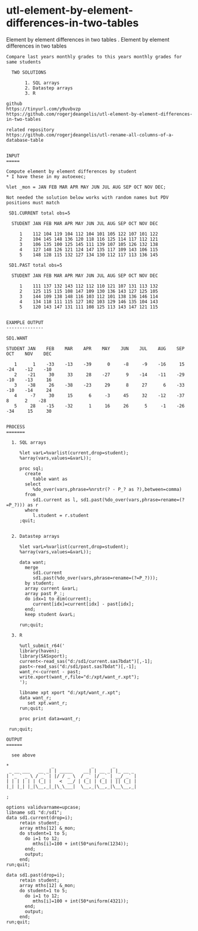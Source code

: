 # utl-element-by-element-differences-in-two-tables
Element by element differences in two tables .
    Element by element differences in two tables                                                                
                                                                                                                
    Compare last years monthly grades to this years monthly grades for same students                            
                                                                                                                
      TWO SOLUTIONS                                                                                             
                                                                                                                
           1. SQL arrays                                                                                        
           2. Datastep arrays                                                                                   
           3. R                                                                                                 
                                                                                                                
    github                                                                                                      
    https://tinyurl.com/y9uvbvzp                                                                                
    https://github.com/rogerjdeangelis/utl-element-by-element-differences-in-two-tables                         
                                                                                                                
    related repository                                                                                          
    https://github.com/rogerjdeangelis/utl-rename-all-columns-of-a-database-table                               
                                                                                                                
                                                                                                                
    INPUT                                                                                                       
    =====                                                                                                       
                                                                                                                
    Compute element by element differences by student                                                           
    * I have these in my autoexec;                                                                              
                                                                                                                
    %let _mon = JAN FEB MAR APR MAY JUN JUL AUG SEP OCT NOV DEC;                                                
                                                                                                                
    Not needed the solution below works with random names but PDV positions must match                          
                                                                                                                
     SD1.CURRENT total obs=5                                                                                    
                                                                                                                
      STUDENT JAN FEB MAR APR MAY JUN JUL AUG SEP OCT NOV DEC                                                   
                                                                                                                
         1    112 104 119 104 112 104 101 105 122 107 101 122                                                   
         2    104 145 148 136 120 118 116 125 114 117 112 121                                                   
         3    106 135 100 125 145 111 139 107 105 126 132 138                                                   
         4    127 148 126 121 124 147 135 117 109 143 106 115                                                   
         5    148 128 115 132 127 134 130 112 117 113 136 145                                                   
                                                                                                                
     SD1.PAST total obs=5                                                                                       
                                                                                                                
      STUDENT JAN FEB MAR APR MAY JUN JUL AUG SEP OCT NOV DEC                                                   
                                                                                                                
         1    111 137 132 143 112 112 110 121 107 131 113 132                                                   
         2    125 115 115 108 147 109 130 136 143 127 125 105                                                   
         3    144 109 138 148 116 103 112 101 138 136 146 114                                                   
         4    134 118 111 115 127 102 103 129 146 135 104 143                                                   
         5    120 143 147 131 111 108 125 113 143 147 121 115                                                   
                                                                                                                
                                                                                                                
    EXAMPLE OUTPUT                                                                                              
    --------------                                                                                              
                                                                                                                
    SD1.WANT                                                                                                    
                                                                                                                
    STUDENT JAN    FEB    MAR    APR    MAY    JUN    JUL    AUG    SEP    OCT    NOV    DEC                    
                                                                                                                
       1      1    -33    -13    -39      0     -8     -9    -16     15    -24    -12    -10                    
       2    -21     30     33     28    -27      9    -14    -11    -29    -10    -13     16                    
       3    -38     26    -38    -23     29      8     27      6    -33    -10    -14     24                    
       4     -7     30     15      6     -3     45     32    -12    -37      8      2    -28                    
       5     28    -15    -32      1     16     26      5     -1    -26    -34     15     30                    
                                                                                                                
                                                                                                                
    PROCESS                                                                                                     
    =======                                                                                                     
                                                                                                                
      1. SQL arrays                                                                                             
                                                                                                                
         %let varL=%varlist(current,drop=student);                                                              
         %array(vars,values=&varL));                                                                            
                                                                                                                
         proc sql;                                                                                              
           create                                                                                               
              table want as                                                                                     
           select                                                                                               
              %do_over(vars,phrase=%nrstr(? - P_? as ?),between=comma)                                          
           from                                                                                                 
              sd1.current as l, sd1.past(%do_over(vars,phrase=rename=(?=P_?))) as r                             
           where                                                                                                
              l.student = r.student                                                                             
         ;quit;                                                                                                 
                                                                                                                
                                                                                                                
      2. Datastep arrays                                                                                        
                                                                                                                
         %let varL=%varlist(current,drop=student);                                                              
         %array(vars,values=&varL));                                                                            
                                                                                                                
         data want;                                                                                             
           merge                                                                                                
              sd1.current                                                                                       
              sd1.past(%do_over(vars,phrase=rename=(?=P_?)));                                                   
           by student;                                                                                          
           array current &varL;                                                                                 
           array past P_:;                                                                                      
           do idx=1 to dim(current);                                                                            
              current[idx]=current[idx] - past[idx];                                                            
           end;                                                                                                 
           keep student &varL;                                                                                  
                                                                                                                
         run;quit;                                                                                              
                                                                                                                
      3. R                                                                                                      
                                                                                                                
         %utl_submit_r64('                                                                                      
         library(haven);                                                                                        
         library(SASxport);                                                                                     
         current<-read_sas("d:/sd1/current.sas7bdat")[,-1];                                                     
         past<-read_sas("d:/sd1/past.sas7bdat")[,-1];                                                           
         want_r<-current - past;                                                                                
         write.xport(want_r,file="d:/xpt/want_r.xpt");                                                          
         ');                                                                                                    
                                                                                                                
         libname xpt xport "d:/xpt/want_r.xpt";                                                                 
         data want_r;                                                                                           
            set xpt.want_r;                                                                                     
         run;quit;                                                                                              
                                                                                                                
         proc print data=want_r;                                                                                
                                                                                                                
     run;quit;                                                                                                  
                                                                                                                
    OUTPUT                                                                                                      
    ======                                                                                                      
                                                                                                                
      see above                                                                                                 
                                                                                                                
    *                _              _       _                                                                   
     _ __ ___   __ _| | _____    __| | __ _| |_ __ _                                                            
    | '_ ` _ \ / _` | |/ / _ \  / _` |/ _` | __/ _` |                                                           
    | | | | | | (_| |   <  __/ | (_| | (_| | || (_| |                                                           
    |_| |_| |_|\__,_|_|\_\___|  \__,_|\__,_|\__\__,_|                                                           
                                                                                                                
    ;                                                                                                           
                                                                                                                
    options validvarname=upcase;                                                                                
    libname sd1 "d:/sd1";                                                                                       
    data sd1.current(drop=i);                                                                                   
         retain student;                                                                                        
         array mths[12] &_mon;                                                                                  
         do student=1 to 5;                                                                                     
           do i=1 to 12;                                                                                        
              mths[i]=100 + int(50*uniform(1234));                                                              
           end;                                                                                                 
           output;                                                                                              
         end;                                                                                                   
    run;quit;                                                                                                   
                                                                                                                
    data sd1.past(drop=i);                                                                                      
         retain student;                                                                                        
         array mths[12] &_mon;                                                                                  
         do student=1 to 5;                                                                                     
           do i=1 to 12;                                                                                        
              mths[i]=100 + int(50*uniform(4321));                                                              
           end;                                                                                                 
           output;                                                                                              
         end;                                                                                                   
    run;quit;                                                                                                   
                                                                                                                
                                                                                                                
